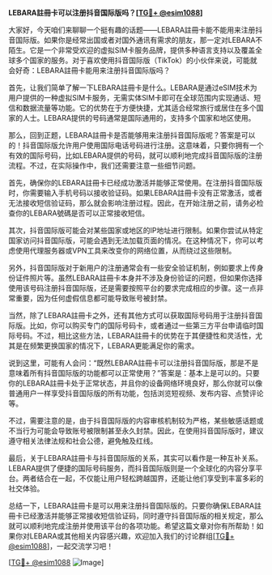 **LEBARA註冊卡可以注册抖音国际版吗？[[TG💪+ @esim1088](https://t.me/s/esim1088)]**

大家好，今天咱们来聊聊一个挺有趣的话题——LEBARA註冊卡能不能用来注册抖音国际版。如果你是经常出国或者对国外通讯有需求的朋友，那一定对LEBARA不陌生。它是一个非常受欢迎的虚拟SIM卡服务品牌，提供多种语言支持以及覆盖全球多个国家的服务。对于喜欢使用抖音国际版（TikTok）的小伙伴来说，可能就会好奇：LEBARA註冊卡能用来注册抖音国际版吗？

首先，让我们简单了解一下LEBARA註冊卡是什么。LEBARA是通过eSIM技术为用户提供的一种虚拟SIM卡服务，无需实体SIM卡即可在全球范围内实现通话、短信和数据流量等功能。它的优势在于方便快捷，尤其适合经常旅行或居住在多个国家的人士。LEBARA提供的号码通常是国际通用的，支持多个国家和地区使用。

那么，回到正题，LEBARA註冊卡是否能够用来注册抖音国际版呢？答案是可以的！抖音国际版允许用户使用国际电话号码进行注册。这意味着，只要你拥有一个有效的国际号码，比如LEBARA提供的号码，就可以顺利地完成抖音国际版的注册流程。不过，在实际操作中，我们还需要注意一些细节问题。

首先，确保你的LEBARA註冊卡已经成功激活并能够正常使用。在注册抖音国际版时，你需要输入手机号码以接收验证码。如果LEBARA註冊卡没有正常激活，或者无法接收短信验证码，那么就会影响注册过程。因此，在开始注册之前，请务必检查你的LEBARA號碼是否可以正常接收短信。

其次，抖音国际版可能会对某些国家或地区的IP地址进行限制。如果你尝试从特定国家访问抖音国际版，可能会遇到无法加载页面的情况。在这种情况下，你可以考虑使用代理服务器或VPN工具来改变你的网络位置，从而绕过这些限制。

另外，抖音国际版对于新用户的注册通常会有一些安全验证机制，例如要求上传身份证件照片等。虽然LEBARA註冊卡本身并不涉及身份验证的问题，但如果你选择使用该号码注册抖音国际版，还是需要按照平台的要求完成相应的步骤。这一点非常重要，因为任何虚假信息都可能导致账号被封禁。

当然，除了LEBARA註冊卡之外，还有其他方式可以获取国际号码用于注册抖音国际版。比如，你可以购买专门的国际号码卡，或者通过一些第三方平台申请临时国际号码。不过，相比这些方法，LEBARA註冊卡的优势在于其便捷性和灵活性，尤其是在频繁更换国家的情况下，LEBARA更能满足你的需求。

说到这里，可能有人会问：“既然LEBARA註冊卡可以注册抖音国际版，那是不是意味着所有抖音国际版的功能都可以正常使用？”答案是：基本上是可以的。只要你的LEBARA註冊卡处于正常状态，并且你的设备网络环境良好，那么你就可以像普通用户一样享受抖音国际版的所有功能，包括浏览短视频、发布内容、点赞评论等。

不过，需要注意的是，由于抖音国际版的内容审核机制较为严格，某些敏感话题或不当行为可能会导致账号被限制甚至永久封禁。因此，在使用抖音国际版时，建议遵守相关法律法规和社会公德，避免触及红线。

最后，关于LEBARA註冊卡与抖音国际版的关系，其实可以看作是一种互补关系。LEBARA提供了便捷的国际号码服务，而抖音国际版则是一个全球化的内容分享平台。两者结合在一起，不仅能让用户轻松跨越国界，还能让他们享受到丰富多彩的社交体验。

总结一下，LEBARA註冊卡是可以用来注册抖音国际版的。只要你确保LEBARA註冊卡已经激活并能够正常接收短信验证码，同时遵守抖音国际版的相关规定，那么就可以顺利地完成注册并使用该平台的各项功能。希望这篇文章对你有所帮助！如果你对LEBARA或其他相关内容感兴趣，欢迎加入我们的讨论群组[[TG💪+ @esim1088](https://t.me/s/esim1088)]，一起交流学习吧！

[[TG💪+ @esim1088](https://t.me/s/esim1088) ![Image](https://i.postimg.cc/4NQfJmqS/Snipaste-2025-05-13-00-14-12.png)]